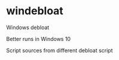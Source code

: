 # windebloat
Windows debloat

Better runs in Windows 10

Script sources from different debloat script 
